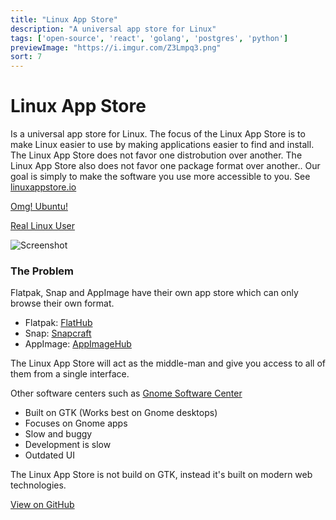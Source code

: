 ```yaml
---
title: "Linux App Store"
description: "A universal app store for Linux"
tags: ['open-source', 'react', 'golang', 'postgres', 'python']
previewImage: "https://i.imgur.com/Z3Lmpq3.png"
sort: 7
---
```


# Linux App Store

Is a universal app store for Linux. The focus of the Linux App Store is to make Linux easier to use by making applications easier to find and install. The Linux App Store does not favor one distrobution over another. The Linux App Store also does not favor one package format over another.. Our goal is simply to make the software you use more accessible to you. See [linuxappstore.io](https://linuxappstore.io/)

[Omg! Ubuntu!](https://www.omgubuntu.co.uk/2019/05/the-linux-app-store-website-lets-you-find-apps-wherever)

[Real Linux User](https://www.reallinuxuser.com/linuxappstore-io-greatly-simplifies-format-independent-discovery-of-linux-apps/)

![Screenshot](https://i.imgur.com/Z3Lmpq3.png)

### The Problem
Flatpak, Snap and AppImage have their own app store which can only browse their own format.
* Flatpak: [FlatHub](https://flathub.org/home)
* Snap: [Snapcraft](https://snapcraft.io/store)
* AppImage: [AppImageHub](https://appimage.github.io/apps/)

The Linux App Store will act as the middle-man and give you access to all of them from a single interface.

Other software centers such as [Gnome Software Center](https://wiki.gnome.org/Apps/Software)
* Built on GTK (Works best on Gnome desktops)
* Focuses on Gnome apps
* Slow and buggy
* Development is slow
* Outdated UI

The Linux App Store is not build on GTK, instead it's built on modern web technologies.

[View on GitHub](https://github.com/linuxappstore/linuxappstore)
